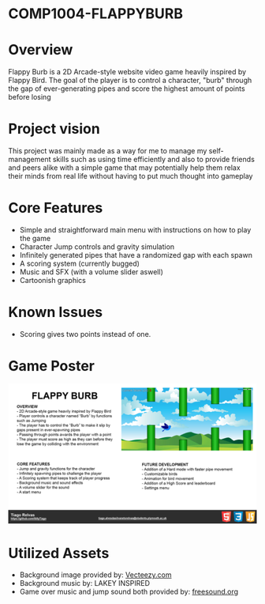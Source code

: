 # COMP1004-FLAPPYBURB

# Overview 

Flappy Burb is a 2D Arcade-style website video game heavily inspired by Flappy Bird. The goal of the player is to control a character, "burb" through the gap of ever-generating pipes and score the highest amount of points before losing

# Project vision

This project was mainly made as a way for me to manage my self-management skills such as using time efficiently and also to provide friends and peers alike with a simple game that may potentially help them relax their minds from real life without having to put much thought into gameplay

# Core Features

- Simple and straightforward main menu with instructions on how to play the game
- Character Jump controls and gravity simulation
- Infinitely generated pipes that have a randomized gap with each spawn
- A scoring system (currently bugged)
- Music and SFX (with a volume slider aswell)
- Cartoonish graphics

# Known Issues
- Scoring gives two points instead of one.

# Game Poster
![alt text](https://github.com/SillyTiago/COMP1004-FLAPPYBURB/blob/master/WebApplication1/Images/poster.png)

# Utilized Assets
- Background image provided by: [Vecteezy.com](https://www.vecteezy.com)
- Background music by: LAKEY INSPIRED
- Game over music and jump sound both provided by: [freesound.org](https://freesound.org)
